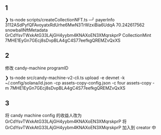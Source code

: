 ## 1

❯ ts-node scripts/createCollectionNFT.ts                                   ─╯
payerInfo 3112ASdPyfQFAvoyatxRdUrhe6MwN3TrWzxiBia6UdqA 70.242617562
snowballNftMetadata GrCdYsvTWxkAtG33LAjGH4yybm4KNAXoEN3XMqrskprP
CollectionMint 7MHE1EyGn7GEcj8sDvpBLA4gC4S77eefkgQREMZvQxXS

## 2

修改 candy-machine programID

❯ ts-node src/candy-machine-v2-cli.ts upload -e devnet -k ~/.config/solana/id.json -cp assets-copy-config.json -c four assets-copy -m 7MHE1EyGn7GEcj8sDvpBLA4gC4S77eefkgQREMZvQxXS

## 3

将 candy machine config 的收益人改为 GrCdYsvTWxkAtG33LAjGH4yybm4KNAXoEN3XMqrskprP
将 GrCdYsvTWxkAtG33LAjGH4yybm4KNAXoEN3XMqrskprP 加入到 creator 中

